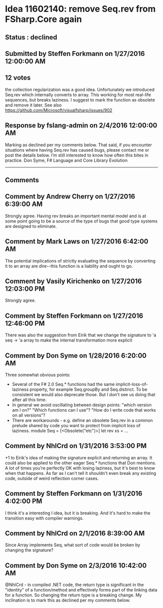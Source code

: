 # Idea 11602140: remove Seq.rev from FSharp.Core again #

## Status : declined

## Submitted by Steffen Forkmann on 1/27/2016 12:00:00 AM

## 12 votes

the collection regularization was a good idea. Unfortunately we introduced Seq.rev which internally converts to array. This working for most real-life sequences, but breaks laziness.
I suggest to mark the function as obsolete and remove it later.
See also https://github.com/Microsoft/visualfsharp/issues/902



## Response by fslang-admin on 2/4/2016 12:00:00 AM

Marking as declined per my comments below.
That said, if you encounter situations where having Seq.rev has caused bugs, please contact me or post the details below. I’m still interested to know how often this bites in practice.
Don Syme, F# Language and Core Library Evolution

------------------------
## Comments


## Comment by Andrew Cherry on 1/27/2016 6:39:00 AM
Strongly agree. Having rev breaks an important mental model and is at some point going to be a source of the type of bugs that good type systems are designed to eliminate.


## Comment by Mark Laws on 1/27/2016 6:42:00 AM
The potential implications of strictly evaluating the sequence by converting it to an array are dire--this function is a liability and ought to go.


## Comment by Vasily Kirichenko on 1/27/2016 12:03:00 PM
Strongly agree.


## Comment by Steffen Forkmann on 1/27/2016 12:46:00 PM
There was also the suggestion from Eirik that we change the signature to 'a seq -> 'a array to make the internal transformation more explicit


## Comment by Don Syme on 1/28/2016 6:20:00 AM
Three somewhat obvious points:
* Several of the F# 2.0 Seq.* functions had the same implicit-loss-of-laziness property, for example Seq.groupBy and Seq.distinct. To be consistent we would also deprecate those. But I don't see us doing that after all this time.
* In general we avoid oscillating between design points: "which version am I on?" "Which functions can I use"? "How do I write code that works on all versions"?
* There are workarounds - e.g. define an obsolete Seq.rev in a common prelude shared by code you want to protect from implicit loss of laziness.
module Seq =
[<Obsolete("etc")>]
let rev xs = ...


## Comment by NhlCrd on 1/31/2016 3:53:00 PM
+1 to Eirik's idea of making the signature explicit and returning an array.
It could also be applied to the other eager Seq.* functions that Don mentions. A lot of times you're perfectly OK with losing laziness, but it's best to know when that happens.
As far as I can't tell it shouldn't even break any existing code, outside of weird reflection corner cases.


## Comment by Steffen Forkmann on 1/31/2016 4:02:00 PM
I think it's a interesting l idea, but it is breaking. And it's hard to make the transition easy with compiler warnings.


## Comment by NhlCrd on 2/1/2016 8:39:00 AM
Since Array implements Seq, what sort of code would be broken by changing the signature?


## Comment by Don Syme on 2/3/2016 10:42:00 AM
@NhlCrd - in compiled .NET code, the return type is significant in the "identity" of a function/method and effectively forms part of the linking data for a function. So changing the return type is a breaking change.
My inclination is to mark this as declined per my comments below.

